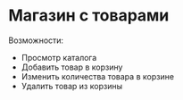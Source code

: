 <h1>Магазин с товарами</h1>

Возможности:
- Просмотр каталога
- Добавить товар в корзину
- Изменить количества товара в корзине
- Удалить товар из корзины

